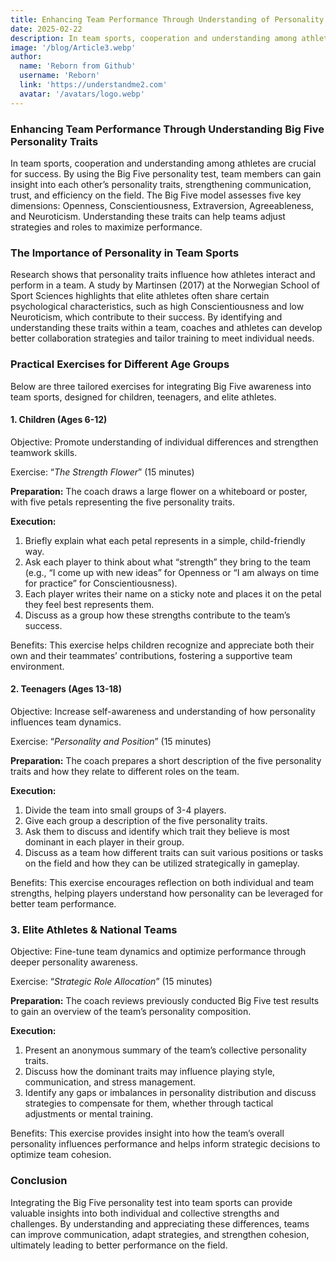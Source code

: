 ```yaml
---
title: Enhancing Team Performance Through Understanding of Personality Traits
date: 2025-02-22
description: In team sports, cooperation and understanding among athletes are crucial for success. Team members can gain insight into each other’s personality traits, strengthening communication, trust, and efficiency on the field. Understanding these traits can help teams to maximize performance.
image: '/blog/Article3.webp'
author:
  name: 'Reborn from Github'
  username: 'Reborn'
  link: 'https://understandme2.com'
  avatar: '/avatars/logo.webp'
---
```


### Enhancing Team Performance Through Understanding Big Five Personality Traits

In team sports, cooperation and understanding among athletes are crucial for success. By using the Big Five personality test, team members can gain insight into each other’s personality traits, strengthening communication, trust, and efficiency on the field. The Big Five model assesses five key dimensions: Openness, Conscientiousness, Extraversion, Agreeableness, and Neuroticism. Understanding these traits can help teams adjust strategies and roles to maximize performance.

### The Importance of Personality in Team Sports

Research shows that personality traits influence how athletes interact and perform in a team. A study by Martinsen (2017) at the Norwegian School of Sport Sciences highlights that elite athletes often share certain psychological characteristics, such as high Conscientiousness and low Neuroticism, which contribute to their success. By identifying and understanding these traits within a team, coaches and athletes can develop better collaboration strategies and tailor training to meet individual needs.

### Practical Exercises for Different Age Groups

Below are three tailored exercises for integrating Big Five awareness into team sports, designed for children, teenagers, and elite athletes.

#### 1. Children (Ages 6-12)

Objective: Promote understanding of individual differences and strengthen teamwork skills.

Exercise: “_The Strength Flower_” (15 minutes)

**Preparation:** The coach draws a large flower on a whiteboard or poster, with five petals representing the five personality traits.

**Execution:**

1. Briefly explain what each petal represents in a simple, child-friendly way.
2. Ask each player to think about what “strength” they bring to the team (e.g., “I come up with new ideas” for Openness or “I am always on time for practice” for Conscientiousness).
3. Each player writes their name on a sticky note and places it on the petal they feel best represents them.
4. Discuss as a group how these strengths contribute to the team’s success.

Benefits: This exercise helps children recognize and appreciate both their own and their teammates’ contributions, fostering a supportive team environment.

#### 2. Teenagers (Ages 13-18)

Objective: Increase self-awareness and understanding of how personality influences team dynamics.

Exercise: “_Personality and Position_” (15 minutes)

**Preparation:** The coach prepares a short description of the five personality traits and how they relate to different roles on the team.

**Execution:**

1. Divide the team into small groups of 3-4 players.
2. Give each group a description of the five personality traits.
3. Ask them to discuss and identify which trait they believe is most dominant in each player in their group.
4. Discuss as a team how different traits can suit various positions or tasks on the field and how they can be utilized strategically in gameplay.

Benefits: This exercise encourages reflection on both individual and team strengths, helping players understand how personality can be leveraged for better team performance.

### 3. Elite Athletes & National Teams

Objective: Fine-tune team dynamics and optimize performance through deeper personality awareness.

Exercise: “_Strategic Role Allocation_” (15 minutes)

**Preparation:** The coach reviews previously conducted Big Five test results to gain an overview of the team’s personality composition.
	
 **Execution:**

 1. Present an anonymous summary of the team’s collective personality traits.
 2. Discuss how the dominant traits may influence playing style, communication, and stress management.
 3. Identify any gaps or imbalances in personality distribution and discuss strategies to compensate for them, whether through tactical adjustments or mental training.

Benefits: This exercise provides insight into how the team’s overall personality influences performance and helps inform strategic decisions to optimize team cohesion.

### Conclusion

Integrating the Big Five personality test into team sports can provide valuable insights into both individual and collective strengths and challenges. By understanding and appreciating these differences, teams can improve communication, adapt strategies, and strengthen cohesion, ultimately leading to better performance on the field.
